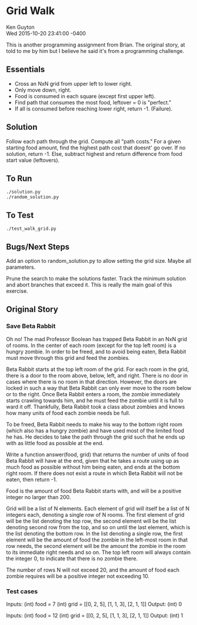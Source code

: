 Grid Walk
=========

Ken Guyton<br />
Wed 2015-10-20 23:41:00 -0400

This is another programming assignment from Brian.  The original
story, at told to me by him but I believe he said it's from a
programming challenge.

Essentials
----------

* Cross an NxN grid from upper left to lower right.
* Only move down, right.
* Food is consumed in each square (except first upper left).
* Find path that consumes the most food, leftover = 0 is "perfect."
* If all is consumed before reaching lower right, return -1.  (Failure).


Solution
--------

Follow each path through the grid.  Compute all "path costs."   For a
given starting food amount, find the highest path cost that doesnt' go
over.  If no solution, return -1.   Else, subtract highest and return
difference from food start value (leftovers).


To Run
------

    ./solution.py
    ./random_solution.py


To Test
-------

    ./test_walk_grid.py



Bugs/Next Steps
---------------

Add an option to random_solution.py to allow setting the grid size.
Maybe all parameters.

Prune the search to make the solutions faster.  Track the minimum
solution and abort branches that exceed it.  This is really the main
goal of this exercise.


Original Story
--------------


### Save Beta Rabbit


Oh no! The mad Professor Boolean has trapped Beta Rabbit in an NxN
grid of rooms. In the center of each room (except for the top left
room) is a hungry zombie. In order to be freed, and to avoid being
eaten, Beta Rabbit must move through this grid and feed the zombies.

Beta Rabbit starts at the top left room of the grid. For each room in
the grid, there is a door to the room above, below, left, and
right. There is no door in cases where there is no room in that
direction. However, the doors are locked in such a way that Beta
Rabbit can only ever move to the room below or to the right. Once Beta
Rabbit enters a room, the zombie immediately starts crawling towards
him, and he must feed the zombie until it is full to ward it off.
Thankfully, Beta Rabbit took a class about zombies and knows how many
units of food each zombie needs be full.

To be freed, Beta Rabbit needs to make his way to the bottom right
room (which also has a hungry zombie) and have used most of the
limited food he has. He decides to take the path through the grid such
that he ends up with as little food as possible at the end.

Write a function answer(food, grid) that returns the number of units
of food Beta Rabbit will have at the end, given that he takes a route
using up as much food as possible without him being eaten, and ends at
the bottom right room. If there does not exist a route in which Beta
Rabbit will not be eaten, then return -1.

Food is the amount of food Beta Rabbit starts with, and will be a
positive integer no larger than 200.

Grid will be a list of N elements. Each element of grid will itself be
a list of N integers each, denoting a single row of N rooms. The first
element of grid will be the list denoting the top row, the second
element will be the list denoting second row from the top, and so on
until the last element, which is the list denoting the bottom row. In
the list denoting a single row, the first element will be the amount
of food the zombie in the left-most room in that row needs, the second
element will be the amount the zombie in the room to its immediate
right needs and so on. The top left room will always contain the
integer 0, to indicate that there is no zombie there.

The number of rows N will not exceed 20, and the amount of food each
zombie requires will be a positive integer not exceeding 10.


### Test cases


Inputs:
   (int) food = 7
   (int) grid = [[0, 2, 5], [1, 1, 3], [2, 1, 1]]
Output:
   (int) 0

Inputs:
   (int) food = 12
   (int) grid = [[0, 2, 5], [1, 1, 3], [2, 1, 1]]
Output:
   (int) 1
